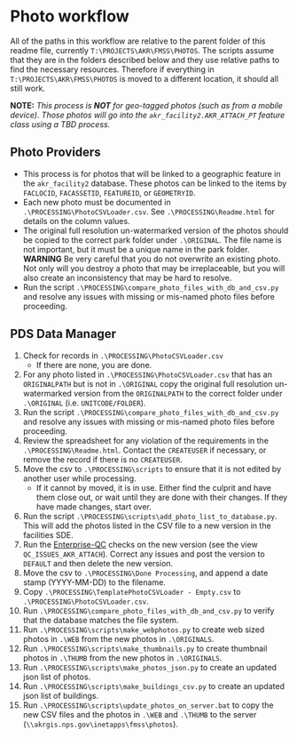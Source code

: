 # Photo workflow

All of the paths in this workflow are relative to the parent folder of this
readme file, currently `T:\PROJECTS\AKR\FMSS\PHOTOS`.
The scripts assume that they are in the folders described below and they use
relative paths to find the necessary resources.  Therefore if everything in
`T:\PROJECTS\AKR\FMSS\PHOTOS` is moved to a different location, it should all
still work.

**NOTE:**
*This process is **NOT** for geo-tagged photos (such as from a mobile device).
Those photos will go into the `akr_facility2.AKR_ATTACH_PT` feature class
using a TBD process.*

## Photo Providers

* This process is for photos that will be linked to a geographic feature in the
  `akr_facility2` database. These photos can be linked to the items by
  `FACLOCID`, `FACASSETID`, `FEATUREID`, or `GEOMETRYID`.
* Each new photo must be documented in `.\PROCESSING\PhotoCSVLoader.csv`.  See
  `.\PROCESSING\Readme.html` for details on the column values.
* The original full resolution un-watermarked version of the photos should be
  copied to the correct park folder under `.\ORIGINAL`.  The file name is not
  important, but it must be a unique name in the park folder. **WARNING** Be
  very careful that you do not overwrite an existing photo.  Not only will you
  destroy a photo that may be irreplaceable, but you will also create an
  inconsistency that may be hard to resolve.
* Run the script `.\PROCESSING\compare_photo_files_with_db_and_csv.py`
  and resolve any issues with missing or mis-named photo files before
  proceeding.

## PDS Data Manager

1. Check for records in `.\PROCESSING\PhotoCSVLoader.csv`
   * If there are none, you are done.
2. For any photo listed in `.\PROCESSING\PhotoCSVLoader.csv` that has an
   `ORIGINALPATH` but is not in `.\ORIGINAL` copy the original full resolution
   un-watermarked version from the `ORIGINALPATH` to the correct folder under
   `.\ORIGINAL` (i.e. `UNITCODE/FOLDER`).
3. Run the script `.\PROCESSING\compare_photo_files_with_db_and_csv.py`
   and resolve any issues with missing or mis-named photo files before
   proceeding.
4. Review the spreadsheet for any violation of the requirements in the
   `.\PROCESSING\Readme.html`. Contact the `CREATEUSER` if necessary, or remove
   the record if there is no `CREATEUSER`.
5. Move the csv to `.\PROCESSING\scripts` to ensure that it is not edited by
   another user while processing.
   * If it cannot by moved, it is in use. Either find the culprit and have them
     close out, or wait until they are done with their changes.  If they have
     made changes, start over.
6. Run the script `.\PROCESSING\scripts\add_photo_list_to_database.py`.  This
   will add the photos listed in the CSV file to a new version in the facilities
   SDE.
7. Run the [Enterprise-QC](https://github.com/AKROGIS/Enterprise-QC) checks
   on the new version (see the view `QC_ISSUES_AKR_ATTACH`).  Correct any
   issues and post the version to `DEFAULT` and then delete the new version.
8. Move the csv to `.\PROCESSING\Done Processing`, and append a date stamp
   (YYYY-MM-DD) to the filename.
9. Copy `.\PROCESSING\TemplatePhotoCSVLoader - Empty.csv` to
   `.\PROCESSING\PhotoCSVLoader.csv`.
10. Run `.\PROCESSING\compare_photo_files_with_db_and_csv.py` to verify
    that the database matches the file system.
11. Run `.\PROCESSING\scripts\make_webphotos.py` to create web sized photos
    in `.\WEB` from the new photos in `.\ORIGINALS`.
12. Run `.\PROCESSING\scripts\make_thumbnails.py` to create thumbnail photos
    in `.\THUMB` from the new photos in `.\ORIGINALS`.
13. Run `.\PROCESSING\scripts\make_photos_json.py` to create an updated json
    list of photos.
14. Run `.\PROCESSING\scripts\make_buildings_csv.py` to create an updated json
    list of buildings.
15. Run `.\PROCESSING\scripts\update_photos_on_server.bat` to copy the new CSV
    files and the photos in `.\WEB` and `.\THUMB` to the server
    (`\\akrgis.nps.gov\inetapps\fmss\photos`).

